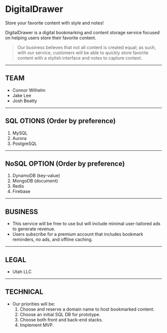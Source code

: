 # DigitalDrawer

Store your favorite content with style and notes!

DigitalDrawer is a digital bookmarking and content storage service focused on helping users store their favorite content.

> Our business believes that not all content is created equal; as such, with our service, customers will be able to quickly store favorite content with a stylish interface and notes to capture context. 

---
## TEAM
  * Connor Wilhelm
  * Jake Lee
  * Josh Beatty
  
---
## SQL OTIONS (Order by preference)
  1. MySQL
  2. Aurora
  3. PostgreSQL
  
---
## NoSQL OPTION (Order by preference)
  1. DynamoDB (key-value)
  2. MongoDB (document)
  3. Redis
  4. Firebase
  
---
## BUSINESS
  * This service will be free to use but will include minimal user-tailored ads to generate revenue.
  * Users subscribe for a premium account that includes bookmark reminders, no ads, and offline caching.
  
---
## LEGAL
  * Utah LLC
  
---
## TECHNICAL
- Our priorities will be:
  1. Choose and reserve a domain name to host bookmarked content.
  2. Choose an initial SQL DB for prototype.
  3. Choose both front and back-end stacks.
  4. Implement MVP.
  

